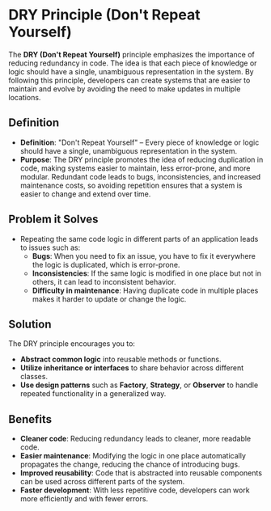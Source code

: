 # DRY Principle (Don't Repeat Yourself)

The **DRY (Don't Repeat Yourself)** principle emphasizes the importance of reducing redundancy in code. The idea is that each piece of knowledge or logic should have a single, unambiguous representation in the system. By following this principle, developers can create systems that are easier to maintain and evolve by avoiding the need to make updates in multiple locations.

## Definition

- **Definition**: "Don't Repeat Yourself" – Every piece of knowledge or logic should have a single, unambiguous representation in the system.
- **Purpose**: The DRY principle promotes the idea of reducing duplication in code, making systems easier to maintain, less error-prone, and more modular. Redundant code leads to bugs, inconsistencies, and increased maintenance costs, so avoiding repetition ensures that a system is easier to change and extend over time.

## Problem it Solves

- Repeating the same code logic in different parts of an application leads to issues such as:
  - **Bugs**: When you need to fix an issue, you have to fix it everywhere the logic is duplicated, which is error-prone.
  - **Inconsistencies**: If the same logic is modified in one place but not in others, it can lead to inconsistent behavior.
  - **Difficulty in maintenance**: Having duplicate code in multiple places makes it harder to update or change the logic.

## Solution

The DRY principle encourages you to:

- **Abstract common logic** into reusable methods or functions.
- **Utilize inheritance or interfaces** to share behavior across different classes.
- **Use design patterns** such as **Factory**, **Strategy**, or **Observer** to handle repeated functionality in a generalized way.

## Benefits

- **Cleaner code**: Reducing redundancy leads to cleaner, more readable code.
- **Easier maintenance**: Modifying the logic in one place automatically propagates the change, reducing the chance of introducing bugs.
- **Improved reusability**: Code that is abstracted into reusable components can be used across different parts of the system.
- **Faster development**: With less repetitive code, developers can work more efficiently and with fewer errors.
